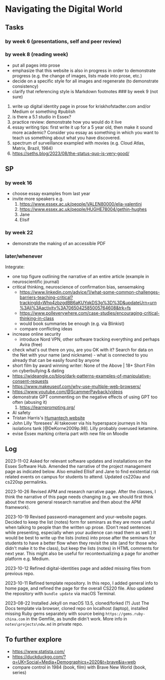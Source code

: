 # Navigating the Digital World
## Tasks
### by week 6 (presentations, self and peer review)
### by week 8 (reading week)
- put all pages into prose
-  emphasize that this website is also in progress in order to demonstrate progress (e.g. the change of images, lists made into prose, etc.)
- decide on a specific style for all images and regenerate (to demonstrate consistency)
- clarify that referencing style is Markdown footnotes
### by week 9 (not sure)
1. write up digital identity page in prose for kriskhofstadter.com and/or Medium or something #publish
2. is there a 5.1 studio in Essex?
3. practice review: demonstrate how you would do it live
4. essay writing tips: first write it up for a 5 year old, then make it sound more academic? Consider you essay as something in which you want to teach us something about what you have discovered. 
5. spectrum of surveillance exampled with movies (e.g. Cloud Atlas, Matrix, Brazil, 1984)
6. https://seths.blog/2023/08/the-status-quo-is-very-good/

## SP
### by week 16
- choose essay examples from last year
- invite more speakers e.g. 
   1. https://www.essex.ac.uk/people/VALEN80000/elia-valentini
   2. https://www.essex.ac.uk/people/HUGHE78004/gethin-hughes
   3. Jane
   4. Elisif
### by week 22
- demonstrate the making of an accessible PDF


### later/whenever 
Integrate:  
- one top figure outlining the narrative of an entire article (example in neuroscientific journal)
- critical thinking, neuroscience of confirmation bias, sensemaking
   - https://www.linkedin.com/advice/1/what-some-common-challenges-barriers-teaching-critical?trackingId=Whp4zbzgdBB6aKUYqkDS3g%3D%3D&updateUrn=urn%3Ali%3Aactivity%3A7065042585005764608&trk=fs
   - https://www.polleverywhere.com/case-studies/encouraging-critical-thinking-in-class
   - would book summaries be enough (e.g. via Blinkist)
   - compare conflicting ideas 
- increase online security
   - introduce Nord VPN, other software tracking everything and perhaps Avira (free)
 - check what's out there on you, are you OK with it? Search for data on the Net with your name (and nickname) - what is connected to you already that can be easily found by anyone
 - short film by award winning writer: None of the Above | 18+ Short Film on cyberbullying & dating
 - https://wideangle.co/blog/dark-patterns-examples-of-manipulative-consent-requests
 - https://www.makeuseof.com/why-use-multiple-web-browsers/
 - https://www.youtube.com/@ScammerPayback/videos
- demonstrate GPT commenting on the negative effects of using GPT too often (abusing it)
   1. https://learnprompting.org/
- AI safety
- Tristan Harris's [Humantech website](https://www.humanetech.com/)
- John Lilly 'foresees' AI takeover via his hyperspace journeys in his isolations tank [@DeKorne2009p.98]. Lilly probably overused ketamine.
- evise Essex marking criteria part with new file on Moodle

## Log
2023-11-02 Asked for relevant software updates and installations on the Essex Software Hub. Amended the narrative of the project management page as indicated below. Also emailed Ellisif and Jane to find existential risk related events on campus for students to attend. Updated cs220au and cs220sp permalinks.

2023-10-26 Revised APM and research narrative page. After the classes, I think the narrative of this page needs changing (e.g. we should first think about the more general research narrative and then about the APM framework).

2023-10-19 Revised password-management and your-website pages. Decided to keep the list (notes) form for seminars as they are more useful when talking to people than the written up prose. (Don't read sentences while presenting, especially when your audience can read them as well.) It would be best to write up the lists (notes) into prose after the seminars for students to have a better flow when they revisit the site (and for those who didn't make it to the class), but keep the lists (notes) in HTML comments for next year. This might also be useful for recontextualizing a page for another platform e.g. Medium.

2023-10-12 Refined digital-identities page and added missing files from previous repo.

2023-10-11 Refined template repository. In this repo, I added general info to home page, and refined the page for the overall CS220 file. Also updated the repository with `bundle update` via macOS Terminal.

2023-08-22 Installed Jekyll on macOS 13.5, cloned/forked (?) Just The Docs template via browser, cloned repo on localhost (laptop), installed missing Ruby gems separately with source being `https://gems.ruby-china.com` in the Gemfile, as bundle didn't work. More info in `notes\projects\ndw.md` in private repo. 

## To further explore
- https://www.statista.com/
- https://duckduckgo.com/?q=UK+Social+Media+Demographics+2020&t=brave&ia=web
- compare control in 1984 (book, film) with Brave New World (book, series)